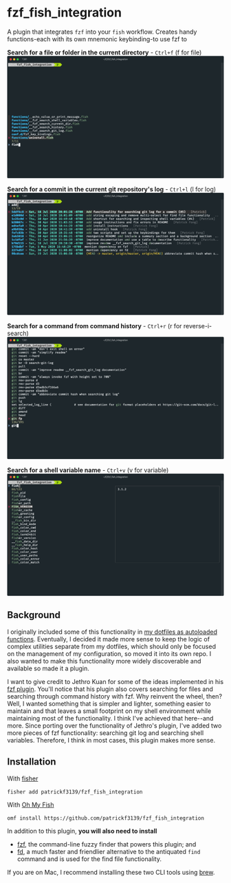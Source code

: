 # fzf_fish_integration
A plugin that integrates `fzf` into your `fish` workflow. Creates handy functions-each with its own mnemonic keybinding-to use fzf to

**Search for a file or folder in the current directory** - `Ctrl+f` (f for file)
<img alt="file search" src="./images/File Search.png">

**Search for a commit in the current git repository's log** - `Ctrl+l` (l for log)
<img alt="git log search" src="./images/Git Log Search.png">

**Search for a command from command history** - `Ctrl+r` (r for reverse-i-search)
<img alt="command history search" src="./images/Command History Search.png">

**Search for a shell variable name** - `Ctrl+v` (v for variable)
<img alt="file search" src="./images/Shell Variables Search.png">

## Background
I originally included some of this functionality in [my dotfiles as autoloaded functions](https://github.com/patrickf3139/dotfiles/pull/11). Eventually, I decided it made more sense to keep the logic of complex utilities separate from my dotfiles, which should only be focused on the management of my configuration, so moved it into its own repo. I also wanted to make this functionality more widely discoverable and available so made it a plugin.

I want to give credit to Jethro Kuan for some of the ideas implemented in his [fzf plugin](https://github.com/jethrokuan/fzf). You'll notice that his plugin also covers searching for files and searching through command history with fzf. Why reinvent the wheel, then? Well, I wanted something that is simpler and lighter, something easier to maintain and that leaves a small footprint on my shell environment while maintaining most of the functionality. I think I've achieved that here--and more. Since porting over the functionality of Jethro's plugin, I've added two more pieces of fzf functionality: searching git log and searching shell variables. Therefore, I think in most cases, this plugin makes more sense.

## Installation
With [fisher](https://github.com/jorgebucaran/fisher)
```
fisher add patrickf3139/fzf_fish_integration
```

With [Oh My Fish](https://github.com/oh-my-fish/oh-my-fish)
```fish
omf install https://github.com/patrickf3139/fzf_fish_integration
```

In addition to this plugin, **you will also need to install**
- [fzf](https://github.com/junegunn/fzf), the command-line fuzzy finder that powers this plugin; and
- [fd](https://github.com/sharkdp/fd), a much faster and friendlier alternative to the antiquated `find` command and is used for the find file functionality.

If you are on Mac, I recommend installing these two CLI tools using [brew](https://brew.sh/).
